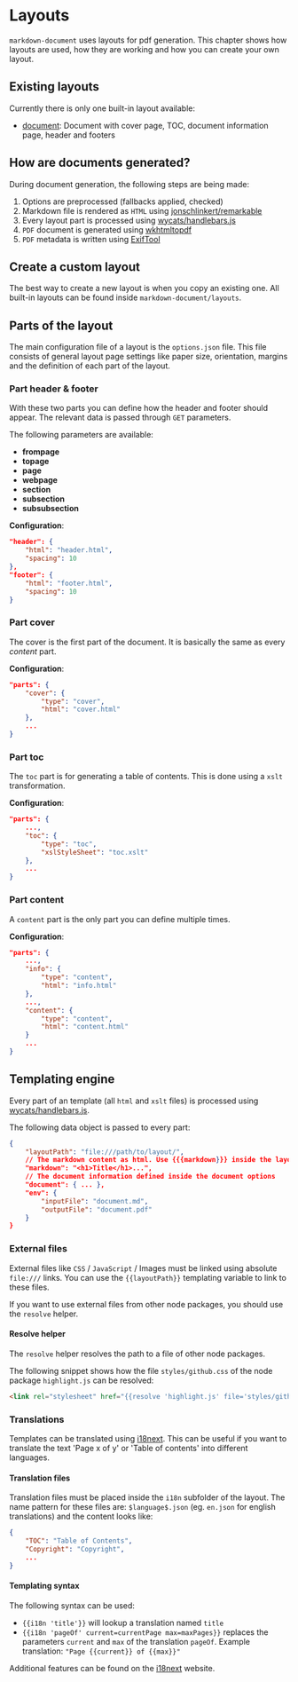 # Layouts
`markdown-document` uses layouts for pdf generation. This chapter shows how layouts are used, how they are working and how you can create your own layout.

## Existing layouts
Currently there is only one built-in layout available:
- [document](layouts/document.md): Document with cover page, TOC, document information page, header and footers

## How are documents generated?
During document generation, the following steps are being made:
1. Options are preprocessed (fallbacks applied, checked)
2. Markdown file is rendered as `HTML` using [jonschlinkert/remarkable](https://github.com/jonschlinkert/remarkable)
3. Every layout part is processed using [wycats/handlebars.js](https://github.com/wycats/handlebars.js/)
4. `PDF` document is generated using [wkhtmltopdf](https://wkhtmltopdf.org/)
5. `PDF` metadata is written using [ExifTool](https://www.sno.phy.queensu.ca/~phil/exiftool/)

## Create a custom layout
The best way to create a new layout is when you copy an existing one. All built-in layouts can be found inside `markdown-document/layouts`.

## Parts of the layout
The main configuration file of a layout is the `options.json` file. This file consists of general layout page settings like paper size, orientation, margins and the definition of each part of the layout.

### Part header & footer
With these two parts you can define how the header and footer should appear. The relevant data is passed through `GET` parameters.

The following parameters are available:
- **frompage**
- **topage**
- **page**
- **webpage**
- **section**
- **subsection**
- **subsubsection**

**Configuration**:
```json
"header": {
    "html": "header.html",
    "spacing": 10
},
"footer": {
    "html": "footer.html",
    "spacing": 10
}
```

### Part cover
The cover is the first part of the document. It is basically the same as every *content* part.

**Configuration**:
```json
"parts": {
    "cover": {
        "type": "cover",
        "html": "cover.html"
    },
    ...
}
```

### Part toc
The `toc` part is for generating a table of contents. This is done using a `xslt` transformation.

**Configuration**:
```json
"parts": {
    ...,
    "toc": {
        "type": "toc",
        "xslStyleSheet": "toc.xslt"
    },
    ...
}
```

### Part content
A `content` part is the only part you can define multiple times.

**Configuration**:
```json
"parts": {
    ...,
    "info": {
        "type": "content",
        "html": "info.html"
    },
    ...,
    "content": {
        "type": "content",
        "html": "content.html"
    }
    ...
}
```

## Templating engine
Every part of an template (all `html` and `xslt` files) is processed using [wycats/handlebars.js](https://github.com/wycats/handlebars.js/).

The following data object is passed to every part:
```json
{
    "layoutPath": "file:///path/to/layout/",
    // The markdown content as html. Use {{{markdown}}} inside the layout
    "markdown": "<h1>Title</h1>...",
    // The document information defined inside the document options
    "document": { ... },
    "env": {
        "inputFile": "document.md",
        "outputFile": "document.pdf"
    }
}
```

### External files
External files like `CSS` / `JavaScript` / Images must be linked using absolute `file:///` links. You can use the `{{layoutPath}}` templating variable to link to these files.

If you want to use external files from other node packages, you should use the `resolve` helper.

#### Resolve helper
The `resolve` helper resolves the path to a file of other node packages.

The following snippet shows how the file `styles/github.css` of the node package `highlight.js` can be resolved:

```html
<link rel="stylesheet" href="{{resolve 'highlight.js' file='styles/github.css'}}" media="all" />
```

### Translations
Templates can be translated using [i18next](https://www.i18next.com/). This can be useful if you want to translate the text 'Page x of y' or 'Table of contents' into different languages.

#### Translation files
Translation files must be placed inside the `i18n` subfolder of the layout. The name pattern for these files are: `$language$.json` (eg. `en.json` for english translations) and the content looks like:
```json
{
    "TOC": "Table of Contents",
    "Copyright": "Copyright",
    ...
}
```

#### Templating syntax
The following syntax can be used:
- `{{i18n 'title'}}` will lookup a translation named `title`
- `{{i18n 'pageOf' current=currentPage max=maxPages}}` replaces the parameters `current` and `max` of the translation `pageOf`. Example translation: `"Page {{current}} of {{max}}"`

Additional features can be found on the [i18next](https://www.i18next.com/) website.